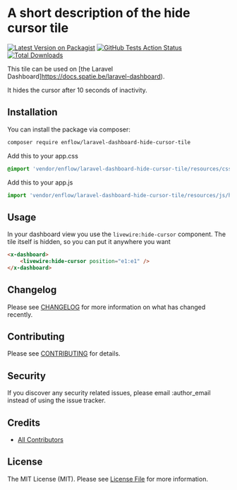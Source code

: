 # A short description of the hide cursor tile

[![Latest Version on Packagist](https://img.shields.io/packagist/v/:vendor/:package_name.svg?style=flat-square)](https://packagist.org/packages/:vendor/:package_name)
[![GitHub Tests Action Status](https://img.shields.io/github/workflow/status/:vendor/:package_name/run-tests?label=tests)](https://github.com/:vendor/:package_name/actions?query=workflow%3Arun-tests+branch%3Amaster)
[![Total Downloads](https://img.shields.io/packagist/dt/:vendor/:package_name.svg?style=flat-square)](https://packagist.org/packages/:vendor/:package_name)

This tile can be used on [the Laravel Dashboard]https://docs.spatie.be/laravel-dashboard).

It hides the cursor after 10 seconds of inactivity.

## Installation

You can install the package via composer:

```bash
composer require enflow/laravel-dashboard-hide-cursor-tile
```

Add this to your app.css
```css
@import 'vendor/enflow/laravel-dashboard-hide-cursor-tile/resources/css/hide-cursor.css';
```

Add this to your app.js
```js
import 'vendor/enflow/laravel-dashboard-hide-cursor-tile/resources/js/hide-cursor.js';
```

## Usage

In your dashboard view you use the `livewire:hide-cursor` component.
The tile itself is hidden, so you can put it anywhere you want

```html
<x-dashboard>
    <livewire:hide-cursor position="e1:e1" />
</x-dashboard>
```

## Changelog

Please see [CHANGELOG](CHANGELOG.md) for more information on what has changed recently.

## Contributing

Please see [CONTRIBUTING](CONTRIBUTING.md) for details.

## Security

If you discover any security related issues, please email :author_email instead of using the issue tracker.

## Credits

- [All Contributors](../../contributors)

## License

The MIT License (MIT). Please see [License File](LICENSE.md) for more information.
